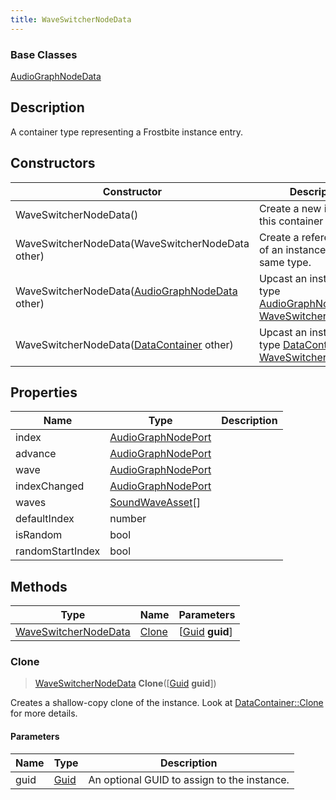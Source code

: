 ```yaml
---
title: WaveSwitcherNodeData
---
```

### Base Classes

[AudioGraphNodeData](/vext/ref/fb/audiographnodedata/)

## Description

A container type representing a Frostbite instance entry.

## Constructors

| Constructor                                                                     | Description                                                                                                                     |
| ------------------------------------------------------------------------------- | ------------------------------------------------------------------------------------------------------------------------------- |
| WaveSwitcherNodeData()                                                          | Create a new instance of this container type.                                                                                   |
| WaveSwitcherNodeData(WaveSwitcherNodeData other)                                | Create a reference copy of an instance of the same type.                                                                        |
| WaveSwitcherNodeData([AudioGraphNodeData](/vext/ref/fb/audiographnodedata/) other)            | Upcast an instance of type [AudioGraphNodeData](/vext/ref/fb/audiographnodedata/) to [WaveSwitcherNodeData](/vext/ref/fb/waveswitchernodedata/).            |
| WaveSwitcherNodeData([DataContainer](/vext/ref/shared/class/datacontainer) other) | Upcast an instance of type [DataContainer](/vext/ref/shared/class/datacontainer) to [WaveSwitcherNodeData](/vext/ref/fb/waveswitchernodedata/). |

## Properties

| Name             | Type                                     | Description |
| ---------------- | ---------------------------------------- | ----------- |
| index            | [AudioGraphNodePort](/vext/ref/fb/audiographnodeport/) |             |
| advance          | [AudioGraphNodePort](/vext/ref/fb/audiographnodeport/) |             |
| wave             | [AudioGraphNodePort](/vext/ref/fb/audiographnodeport/) |             |
| indexChanged     | [AudioGraphNodePort](/vext/ref/fb/audiographnodeport/) |             |
| waves            | [SoundWaveAsset](/vext/ref/fb/soundwaveasset/)\[\]     |             |
| defaultIndex     | number                                   |             |
| isRandom         | bool                                     |             |
| randomStartIndex | bool                                     |             |

## Methods

| Type                                         | Name            | Parameters                                     |
| -------------------------------------------- | --------------- | ---------------------------------------------- |
| [WaveSwitcherNodeData](/vext/ref/fb/waveswitchernodedata/) | [Clone](#clone) | \[[Guid](/vext/ref/shared/class/guid) **guid**\] |

### Clone

> [WaveSwitcherNodeData](/vext/ref/fb/waveswitchernodedata/) **Clone**(\[[Guid](/vext/ref/shared/class/guid) **guid**\])

Creates a shallow-copy clone of the instance. Look at [DataContainer::Clone](/vext/ref/shared/class/datacontainer#clone) for more details.

#### Parameters

| Name | Type         | Description                                 |
| ---- | ------------ | ------------------------------------------- |
| guid | [Guid](/vext/ref/shared/class/guid/) | An optional GUID to assign to the instance. |
